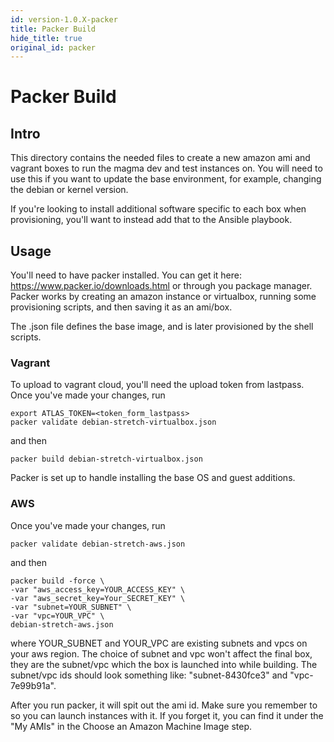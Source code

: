```yaml
---
id: version-1.0.X-packer
title: Packer Build
hide_title: true
original_id: packer
---
```

# Packer Build
## Intro
This directory contains the needed files to create a new amazon ami and vagrant
boxes to run the magma dev and test instances on. You will need to use this if
you want to update the base environment, for example, changing the debian or
kernel version.

If you're looking to install additional software specific to each box when
provisioning, you'll want to instead add that to the Ansible playbook.

## Usage
You'll need to have packer installed. You can get it here:
https://www.packer.io/downloads.html or through you package manager. Packer
works by creating an amazon instance or virtualbox, running some provisioning
scripts, and then saving it as an ami/box.

The .json file defines the base image, and is later provisioned by the shell
scripts.

### Vagrant
To upload to vagrant cloud, you'll need the upload token from lastpass.
Once you've made your changes, run
```
export ATLAS_TOKEN=<token_form_lastpass>
packer validate debian-stretch-virtualbox.json
```
and then
```
packer build debian-stretch-virtualbox.json
```
Packer is set up to handle installing the base OS and guest additions.

### AWS
Once you've made your changes, run
```
packer validate debian-stretch-aws.json
```
and then
```
packer build -force \
-var "aws_access_key=YOUR_ACCESS_KEY" \
-var "aws_secret_key=Your_SECRET_KEY" \
-var "subnet=YOUR_SUBNET" \
-var "vpc=YOUR_VPC" \
debian-stretch-aws.json
```

where YOUR\_SUBNET and YOUR\_VPC are existing subnets and vpcs on your aws
region. The choice of subnet and vpc won't affect the final box, they are
the subnet/vpc which the box is launched into while building. The subnet/vpc ids
should look something like: "subnet-8430fce3" and "vpc-7e99b91a".

After you run packer, it will spit out the ami id. Make sure you remember to so
you can launch instances with it. If you forget it, you can find it under the
"My AMIs" in the Choose an Amazon Machine Image step.
